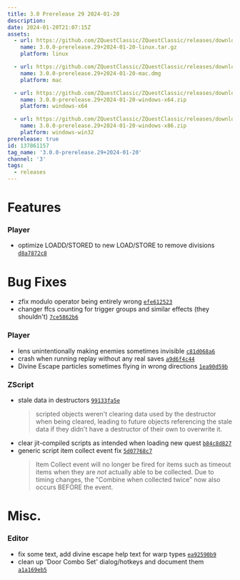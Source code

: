 ```yaml
---
title: 3.0 Prerelease 29 2024-01-20
description: 
date: 2024-01-20T21:07:15Z
assets: 
  - url: https://github.com/ZQuestClassic/ZQuestClassic/releases/download/3.0.0-prerelease.29%2B2024-01-20/3.0.0-prerelease.29%2B2024-01-20-linux.tar.gz
    name: 3.0.0-prerelease.29+2024-01-20-linux.tar.gz
    platform: linux

  - url: https://github.com/ZQuestClassic/ZQuestClassic/releases/download/3.0.0-prerelease.29%2B2024-01-20/3.0.0-prerelease.29%2B2024-01-20-mac.dmg
    name: 3.0.0-prerelease.29+2024-01-20-mac.dmg
    platform: mac

  - url: https://github.com/ZQuestClassic/ZQuestClassic/releases/download/3.0.0-prerelease.29%2B2024-01-20/3.0.0-prerelease.29%2B2024-01-20-windows-x64.zip
    name: 3.0.0-prerelease.29+2024-01-20-windows-x64.zip
    platform: windows-x64

  - url: https://github.com/ZQuestClassic/ZQuestClassic/releases/download/3.0.0-prerelease.29%2B2024-01-20/3.0.0-prerelease.29%2B2024-01-20-windows-x86.zip
    name: 3.0.0-prerelease.29+2024-01-20-windows-x86.zip
    platform: windows-win32
prerelease: true
id: 137861157
tag_name: '3.0.0-prerelease.29+2024-01-20'
channel: '3'
tags:
  - releases
---
```





# Features

### Player

- optimize LOADD/STORED to new LOAD/STORE to remove divisions [`d8a7872c8`](https://github.com/ZQuestClassic/ZQuestClassic/commit/d8a7872c8bff8747b42076ac6b42f4b8512756c2)

# Bug Fixes

- zfix modulo operator being entirely wrong [`efe612523`](https://github.com/ZQuestClassic/ZQuestClassic/commit/efe6125234813ea0759a43b5fb22c75da59753b6)
- changer ffcs counting for trigger groups and similar effects (they shouldn't) [`7ce5862b6`](https://github.com/ZQuestClassic/ZQuestClassic/commit/7ce5862b67d76b8544530488a64aefa15eebd574)

### Player

- lens unintentionally making enemies sometimes invisible [`c81d068a6`](https://github.com/ZQuestClassic/ZQuestClassic/commit/c81d068a69b93be8aca671071f8629530afb3e56)
- crash when running replay without any real saves [`a9d6f4c44`](https://github.com/ZQuestClassic/ZQuestClassic/commit/a9d6f4c447895de63c3012c352669b326dd1f17a)
- Divine Escape particles sometimes flying in wrong directions [`1ea90d59b`](https://github.com/ZQuestClassic/ZQuestClassic/commit/1ea90d59b989029c7916784468167287f0c974db)

### ZScript

- stale data in destructors [`99133fa5e`](https://github.com/ZQuestClassic/ZQuestClassic/commit/99133fa5e550bc058ce2d81d2d85ff2d04dbf2a7)
   &nbsp;
   >scripted objects weren't clearing data used by the destructor when being cleared, leading to future objects referencing the stale data if they didn't have a destructor of their own to overwrite it. 
   >
- clear jit-compiled scripts as intended when loading new quest [`b84c8d827`](https://github.com/ZQuestClassic/ZQuestClassic/commit/b84c8d82723040ca7897b6de38fcf9d7352a3065)
- generic script item collect event fix [`5d07768c7`](https://github.com/ZQuestClassic/ZQuestClassic/commit/5d07768c7c8b1983af7a20e9534fd4a8e5158954)
   &nbsp;
   >Item Collect event will no longer be fired for items such as timeout items when they are *not* actually able to be collected. Due to timing changes, the "Combine when collected twice" now also occurs BEFORE the event. 
   >

# Misc.

### Editor

- fix some text, add divine escape help text for warp types [`ea92590b9`](https://github.com/ZQuestClassic/ZQuestClassic/commit/ea92590b9040097cb0cb5207f7a90198f30244bd)
- clean up 'Door Combo Set' dialog/hotkeys and document them [`a1a169eb5`](https://github.com/ZQuestClassic/ZQuestClassic/commit/a1a169eb5ce50f0ca56b9e1104338c6e2bc8225a)
